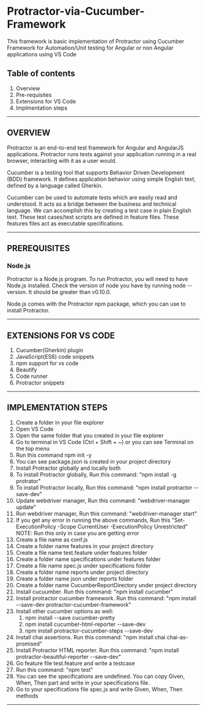 # Protractor-via-Cucumber-Framework

This framework is basic implementation of Protractor using Cucumber Framework for Automation/Unit testing for Angular or non Angular applications using VS Code

## Table of contents

1. Overview
2. Pre-requisites
3. Extensions for VS Code
4. Implmentation steps

---

## OVERVIEW

Protractor is an end-to-end test framework for Angular and AngularJS applications. Protractor runs tests against your application running in a real browser, interacting with it as a user would.

Cucumber is a testing tool that supports Behavior Driven Development (BDD) framework. It defines application behavior using simple English text, defined by a language called Gherkin.

Cucumber can be used to automate tests which are easily read and understood. It acts as a bridge between the business and technical language. We can accomplish this by creating a test case in plain English text. These test cases/test scripts are defined in feature files. These features files act as executable specifications.

---

## PREREQUISITES

### Node.js

Protractor is a Node.js program. To run Protractor, you will need to have Node.js installed. Check the version of node you have by running node --version. It should be greater than v0.10.0.

Node.js comes with the Protractor npm package, which you can use to install Protractor.

---

## EXTENSIONS FOR VS CODE

1. Cucumber(Gherkin) plugin
2. JavaScript(ES6) code snippets
3. npm support for vs code
4. Beautify
5. Code runner
6. Protractor snippets

---

## IMPLEMENTATION STEPS

1. Create a folder in your file explorer
2. Open VS Code
3. Open the same folder that you created in your file explorer
4. Go to terminal in VS Code (Ctrl + Shift + ~) or you can see Terminal on the top menu
5. Run this command
   npm init -y
6. You can see package.json is created in your project directory
7. Install Protractor globally and locally both
8. To install Protractor globally, Run this command: "npm install -g protrator"
9. To install Protractor locally, Run this command: "npm install protractor --save-dev"
10. Update webdriver manager, Run this command: "webdriver-manager update"
11. Run webdriver manager, Run this command: "webdriver-manager start"
12. If you get any error in running the above commands, Run this "Set-ExecutionPolicy -Scope CurrentUser -ExecutionPolicy Unrestricted"
    NOTE: Run this only in case you are getting error
13. Create a file name as conf.js
14. Create a folder name features in your project directory
15. Create a file name test.feature under features folder
16. Create a folder name specifications under features folder
17. Create a file name spec.js under specifications folder
18. Create a folder name reports under project directory
19. Create a folder name json under reports folder
20. Create a folder name CucumberReportDirectory under project directory
21. Install cucuumber. Run this command: "npm install cucumber"
22. Install protractor cucumber framework. Run this command: "npm install --save-dev protractor-cucumber-framework"
23. Install other cucumber options as well:
    1. npm install --save cucumber-pretty
    2. npm install cucumber-html-reporter --save-dev
    3. npm install protractor-cucumber-steps --save-dev
24. Install chai assertions. Run this command: "npm install chai chai-as-promised"
25. Install Protractor HTML reporter. Run this command: "npm install protractor-beautiful-reporter --save-dev"
26. Go feature file test.feature and write a testcase
27. Run this command: "npm test"
28. You can see the specifications are undefined. You can copy Given, When, Then part and write in your specifications file.
29. Go to your specifications file spec.js and write Given, When, Then methods

---
